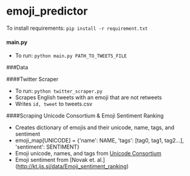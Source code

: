 # emoji_predictor

To install requirements: `pip install -r requirement.txt`


#### main.py
  - To run: `python main.py PATH_TO_TWEETS_FILE`
  

###Data


####Twitter Scraper
  - To run: `python twitter_scraper.py`
  - Scrapes English tweets with an emoji that are not retweets
  - Writes `id, tweet` to tweets.csv
 

####Scraping Unicode Consortium & Emoji Sentiment Ranking
  - Creates dictionary of emojis and their unicode, name, tags, and sentiment
  - emoji_map[UNICODE] = {'name': NAME, 'tags': [tag0, tag1, tag2...], 'sentiment': SENTIMENT}
  - Emoji unicode, names, and tags from [Unicode Consortium](http://www.unicode.org/emoji/charts/emoji-list.html)
  - Emoji sentiment from [Novak et. al.] (http://kt.ijs.si/data/Emoji_sentiment_ranking)
 
